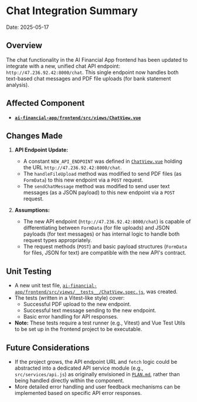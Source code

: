 # Chat Integration Summary

Date: 2025-05-17

## Overview

The chat functionality in the AI Financial App frontend has been updated to integrate with a new, unified chat API endpoint: `http://47.236.92.42:8000/chat`. This single endpoint now handles both text-based chat messages and PDF file uploads (for bank statement analysis).

## Affected Component

*   **[`ai-financial-app/frontend/src/views/ChatView.vue`](ai-financial-app/frontend/src/views/ChatView.vue:0)**

## Changes Made

1.  **API Endpoint Update:**
    *   A constant `NEW_API_ENDPOINT` was defined in [`ChatView.vue`](ai-financial-app/frontend/src/views/ChatView.vue:0) holding the URL `http://47.236.92.42:8000/chat`.
    *   The `handleFileUpload` method was modified to send PDF files (as `FormData`) to this new endpoint via a `POST` request.
    *   The `sendChatMessage` method was modified to send user text messages (as a JSON payload) to this new endpoint via a `POST` request.

2.  **Assumptions:**
    *   The new API endpoint (`http://47.236.92.42:8000/chat`) is capable of differentiating between `FormData` (for file uploads) and JSON payloads (for text messages) or has internal logic to handle both request types appropriately.
    *   The request methods (`POST`) and basic payload structures (`FormData` for files, JSON for text) are compatible with the new API's contract.

## Unit Testing

*   A new unit test file, [`ai-financial-app/frontend/src/views/__tests__/ChatView.spec.js`](ai-financial-app/frontend/src/views/__tests__/ChatView.spec.js:0), was created.
*   The tests (written in a Vitest-like style) cover:
    *   Successful PDF upload to the new endpoint.
    *   Successful text message sending to the new endpoint.
    *   Basic error handling for API responses.
*   **Note:** These tests require a test runner (e.g., Vitest) and Vue Test Utils to be set up in the frontend project to be executable.

## Future Considerations

*   If the project grows, the API endpoint URL and `fetch` logic could be abstracted into a dedicated API service module (e.g., `src/services/api.js`) as originally envisioned in [`PLAN.md`](PLAN.md:44), rather than being handled directly within the component.
*   More detailed error handling and user feedback mechanisms can be implemented based on specific API error responses.